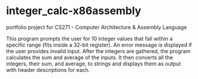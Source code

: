 # integer_calc-x86assembly
portfolio project for CS271 - Computer Architecture & Assembly Language

This program prompts the user for 10 integer values that fall within a specific range (fits inside a 32-bit register). An error message is displayed if the user provides invalid input. After the integers are gathered, the program calculates the sum and average of the inputs. It then converts all the integers, their sum, and average, to strings and displays them as output with header descriptions for each.
